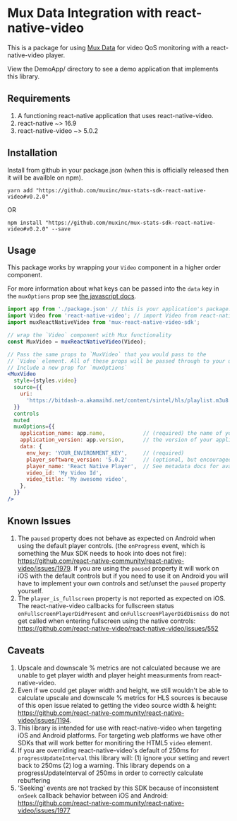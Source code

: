 # Mux Data Integration with react-native-video

This is a package for using [Mux Data](https://mux.com/data/) for video QoS monitoring with a react-native-video player.

View the DemoApp/ directory to see a demo application that implements this library.

## Requirements

1. A functioning react-native application that uses react-native-video.
1. react-native ~> 16.9
1. react-native-video ~> 5.0.2

## Installation

Install from github in your package.json (when this is officially released then it will be availble on npm).

```
yarn add "https://github.com/muxinc/mux-stats-sdk-react-native-video#v0.2.0"
```

OR

```
npm install "https://github.com/muxinc/mux-stats-sdk-react-native-video#v0.2.0" --save
```

## Usage

This package works by wrapping your `Video` component in a higher order component.

For more information about what keys can be passed into the `data` key in the `muxOptions` prop see
[the javascript docs](https://docs.mux.com/docs/web-integration-guide#section-5-add-metadata).

```jsx
import app from './package.json' // this is your application's package.json
import Video from 'react-native-video'; // import Video from react-native-video like your normally would
import muxReactNativeVideo from 'mux-react-native-video-sdk';

// wrap the `Video` component with Mux functionality
const MuxVideo = muxReactNativeVideo(Video);

// Pass the same props to `MuxVideo` that you would pass to the
// `Video` element. All of these props will be passed through to your underlying react-native-video component
// Include a new prop for `muxOptions`
<MuxVideo
  style={styles.video}
  source={{
    uri:
      'https://bitdash-a.akamaihd.net/content/sintel/hls/playlist.m3u8',
  }}
  controls
  muted
  muxOptions={{
    application_name: app.name,            // (required) the name of your application
    application_version: app.version,      // the version of your application (optional, but encouraged)
    data: {
      env_key: 'YOUR_ENVIRONMENT_KEY',     // (required)
      player_software_version: '5.0.2'     // (optional, but encouraged) the version of react-native-video that you are using
      player_name: 'React Native Player',  // See metadata docs for available metadata fields https://docs.mux.com/docs/web-integration-guide#section-5-add-metadata
      video_id: 'My Video Id',
      video_title: 'My awesome video',
    },
  }}
/>
```

## Known Issues

1. The `paused` property does not behave as expected on Android when using the default player controls. (the `onProgress` event, which is something the Mux SDK needs to hook into does not fire): https://github.com/react-native-community/react-native-video/issues/1979. If you are using the `paused` property it will work on iOS with the default controls but if you need to use it on Android you will have to implement your own controls and set/unset the `paused` property yourself.
1. The `player_is_fullscreen` property is not reported as expected on iOS. The react-native-video callbacks for fullscreen status `onFullscreenPlayerDidPresent` and `onFullscreenPlayerDidDismiss` do not get called when entering fullscreen using the native controls: https://github.com/react-native-video/react-native-video/issues/552

## Caveats

1. Upscale and downscale % metrics are not calculated because we are unable to get player width and player height measurments from react-native-video.
1. Even if we could get player width and height, we still wouldn't be able to calculate upscale and downscale % metrics for HLS sources is because of this open issue related to getting the video source width & height: https://github.com/react-native-community/react-native-video/issues/1194.
1. This library is intended for use with react-native-video when targeting iOS and Android platforms. For targeting web platforms we have other SDKs that will work better for monitiring the HTML5 `video` element.
1. If you are overriding react-native-video's default of 250ms for `progressUpdateInterval` this library will: (1) ignore your setting and revert back to 250ms (2) log a warning. This library depends on a progressUpdateInterval of 250ms in order to correctly calculate rebuffering
1. 'Seeking' events are not tracked by this SDK because of inconsistent `onSeek` callback behavior between iOS and Android: https://github.com/react-native-community/react-native-video/issues/1977
